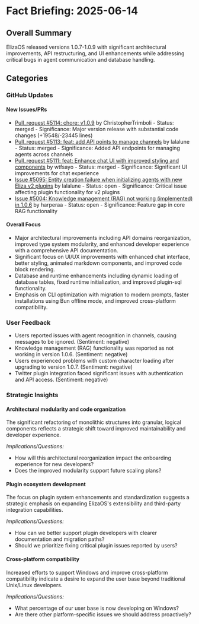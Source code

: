 # Fact Briefing: 2025-06-14

## Overall Summary
ElizaOS released versions 1.0.7-1.0.9 with significant architectural improvements, API restructuring, and UI enhancements while addressing critical bugs in agent communication and database handling.

## Categories

### GitHub Updates

#### New Issues/PRs
- [Pull_request #5114: chore: v1.0.9](https://github.com/elizaos/eliza/pull/5114) by ChristopherTrimboli - Status: merged - Significance: Major version release with substantial code changes (+19548/-23445 lines)
- [Pull_request #5113: feat: add API points to manage channels](https://github.com/elizaos/eliza/pull/5113) by lalalune - Status: merged - Significance: Added API endpoints for managing agents across channels
- [Pull_request #5111: feat: Enhance chat UI with improved styling and components](https://github.com/elizaos/eliza/pull/5111) by wtfsayo - Status: merged - Significance: Significant UI improvements for chat experience
- [Issue #5095: Entity creation failure when initializing agents with new Eliza v2 plugins](https://github.com/elizaos/eliza/issues/5095) by lalalune - Status: open - Significance: Critical issue affecting plugin functionality for v2 plugins
- [Issue #5004: Knowledge management (RAG) not working (implemented) in 1.0.6](https://github.com/elizaos/eliza/issues/5004) by harperaa - Status: open - Significance: Feature gap in core RAG functionality

#### Overall Focus
- Major architectural improvements including API domains reorganization, improved type system modularity, and enhanced developer experience with a comprehensive API documentation.
- Significant focus on UI/UX improvements with enhanced chat interface, better styling, animated markdown components, and improved code block rendering.
- Database and runtime enhancements including dynamic loading of database tables, fixed runtime initialization, and improved plugin-sql functionality.
- Emphasis on CLI optimization with migration to modern prompts, faster installations using Bun offline mode, and improved cross-platform compatibility.

### User Feedback
- Users reported issues with agent recognition in channels, causing messages to be ignored. (Sentiment: negative)
- Knowledge management (RAG) functionality was reported as not working in version 1.0.6. (Sentiment: negative)
- Users experienced problems with custom character loading after upgrading to version 1.0.7. (Sentiment: negative)
- Twitter plugin integration faced significant issues with authentication and API access. (Sentiment: negative)

### Strategic Insights

#### Architectural modularity and code organization
The significant refactoring of monolithic structures into granular, logical components reflects a strategic shift toward improved maintainability and developer experience.

*Implications/Questions:*
  - How will this architectural reorganization impact the onboarding experience for new developers?
  - Does the improved modularity support future scaling plans?

#### Plugin ecosystem development
The focus on plugin system enhancements and standardization suggests a strategic emphasis on expanding ElizaOS's extensibility and third-party integration capabilities.

*Implications/Questions:*
  - How can we better support plugin developers with clearer documentation and migration paths?
  - Should we prioritize fixing critical plugin issues reported by users?

#### Cross-platform compatibility
Increased efforts to support Windows and improve cross-platform compatibility indicate a desire to expand the user base beyond traditional Unix/Linux developers.

*Implications/Questions:*
  - What percentage of our user base is now developing on Windows?
  - Are there other platform-specific issues we should address proactively?